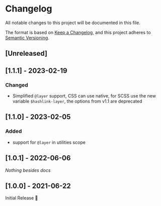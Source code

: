 # Changelog
All notable changes to this project will be documented in this file.

The format is based on [Keep a Changelog](https://keepachangelog.com/en/1.0.0/),
and this project adheres to [Semantic Versioning](https://semver.org/spec/v2.0.0.html).

## [Unreleased]

## [1.1.1] - 2023-02-19
### Changed
- Simplified `@layer` support,
  CSS can use native, for SCSS use the new variable `$hashlink-layer`,
  the options from v1.1 are deprecated

## [1.1.0] - 2023-02-05
### Added
- support for `@layer` in utilities scope

## [1.0.1] - 2022-06-06
_Nothing besides docs_

## [1.0.0] - 2021-06-22
Initial Release 🎉
